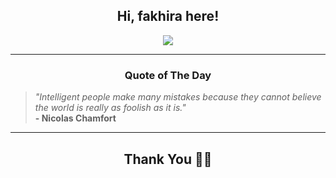 <h2 align="center"> Hi, fakhira here!</h2>

<p align="center">
<a href="https://github.com/fakhiralkda" alt="github streak"><img src="https://dvst-streak.herokuapp.com/?user=fakhiralkda&theme=tokyonight&fire=DD472C"></a>
</p>

<hr>
<h3 align="center">Quote of The Day</h3>
<p align="center">
<blockquote>
<i>"Intelligent people make many mistakes because they cannot believe the world is really as foolish as it is."</i>
<br>
<b>- Nicolas Chamfort</b>
</blockquote>
</p>


<hr>
<h2 align="center">Thank You 🙏🏼</h2>
